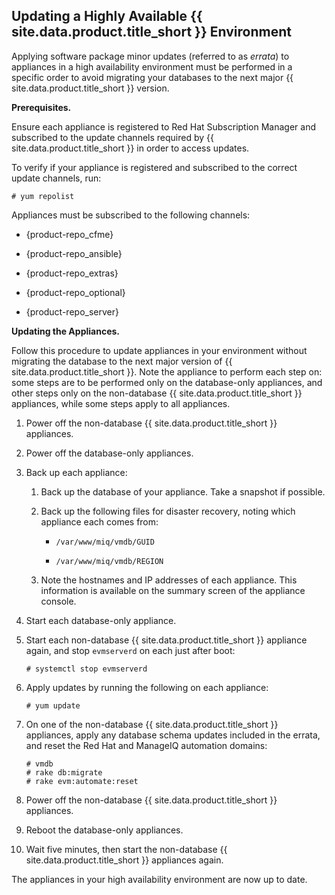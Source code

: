 ## Updating a Highly Available {{ site.data.product.title_short }} Environment

Applying software package minor updates (referred to as *errata*) to
appliances in a high availability environment must be performed in a
specific order to avoid migrating your databases to the next major
{{ site.data.product.title_short }} version.

**Prerequisites.**

Ensure each appliance is registered to Red Hat Subscription Manager and
subscribed to the update channels required by {{ site.data.product.title_short }} in
order to access updates.

To verify if your appliance is registered and subscribed to the correct
update channels, run:

    # yum repolist

Appliances must be subscribed to the following channels:

  - {product-repo\_cfme}

  - {product-repo\_ansible}

  - {product-repo\_extras}

  - {product-repo\_optional}

  - {product-repo\_server}

**Updating the Appliances.**

Follow this procedure to update appliances in your environment without
migrating the database to the next major version of
{{ site.data.product.title_short }}. Note the appliance to perform each step on: some
steps are to be performed only on the database-only appliances, and
other steps only on the non-database {{ site.data.product.title_short }} appliances,
while some steps apply to all appliances.

1.  Power off the non-database {{ site.data.product.title_short }} appliances.

2.  Power off the database-only appliances.

3.  Back up each appliance:

    1.  Back up the database of your appliance. Take a snapshot if
        possible.

    2.  Back up the following files for disaster recovery, noting which
        appliance each comes from:

          - `/var/www/miq/vmdb/GUID`

          - `/var/www/miq/vmdb/REGION`

    3.  Note the hostnames and IP addresses of each appliance. This
        information is available on the summary screen of the appliance
        console.

4.  Start each database-only appliance.

5.  Start each non-database {{ site.data.product.title_short }} appliance again, and
    stop `evmserverd` on each just after boot:

        # systemctl stop evmserverd

6.  Apply updates by running the following on each appliance:

        # yum update

7.  On one of the non-database {{ site.data.product.title_short }} appliances, apply
    any database schema updates included in the errata, and reset the
    Red Hat and ManageIQ automation domains:

        # vmdb
        # rake db:migrate
        # rake evm:automate:reset

8.  Power off the non-database {{ site.data.product.title_short }} appliances.

9.  Reboot the database-only appliances.

10. Wait five minutes, then start the non-database
    {{ site.data.product.title_short }} appliances again.

The appliances in your high availability environment are now up to date.
